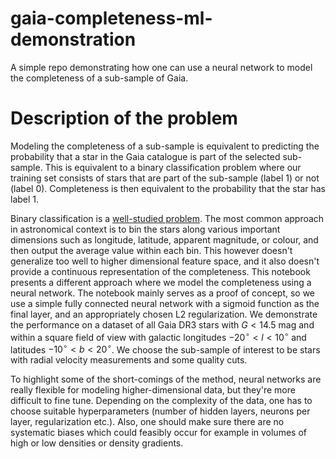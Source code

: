 # gaia-completeness-ml-demonstration
A simple repo demonstrating how one can use a neural network to model the completeness of a sub-sample of Gaia.

# Description of the problem
Modeling the completeness of a sub-sample is equivalent to predicting the probability that a star in the Gaia catalogue is part of the selected sub-sample. This is equivalent to a binary classification problem where our training set consists of stars that are part of the sub-sample (label 1) or not (label 0). Completeness is then equivalent to the probability that the star has label 1.

Binary classification is a [well-studied problem](https://en.wikipedia.org/wiki/Binary_classification). The most common approach in astronomical context is to bin the stars along various important dimensions such as longitude, latitude, apparent magnitude, or colour, and then output the average value within each bin. This however doesn't generalize too well to higher dimensional feature space, and it also doesn't provide a continuous representation of the completeness. This notebook presents a different approach where we model the completeness using a neural network. The notebook mainly serves as a proof of concept, so we use a simple fully connected neural network with a sigmoid function as the final layer, and an appropriately chosen L2 regularization. We demonstrate the performance on a dataset of all Gaia DR3 stars with $G < 14.5\mathrm{\ mag}$ and within a square field of view with galactic longitudes $-20^\circ < l < 10^\circ$ and latitudes $-10^\circ < b < 20^\circ$. We choose the sub-sample of interest to be stars with radial velocity measurements and some quality cuts.

To highlight some of the short-comings of the method, neural networks are really flexible for modeling higher-dimensional data, but they're more difficult to fine tune. Depending on the complexity of the data, one has to choose suitable hyperparameters (number of hidden layers, neurons per layer, regularization etc.). Also, one should make sure there are no systematic biases which could feasibly occur for example in volumes of high or low densities or density gradients.